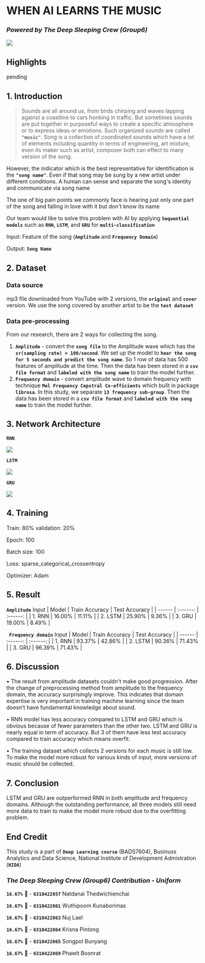 # WHEN AI LEARNS THE MUSIC
### _Powered by The Deep Sleeping Crew (Group6)_

<img src="https://miro.medium.com/max/810/1*kRRiGuDIoRF9OAKBRA6gmg.jpeg"> 

## Highlights
pending

## 1. Introduction
> Sounds are all around us, from birds chirping and waves lapping against a coastline to cars honking in traffic. But sometimes sounds are put together in purposeful ways to create a specific atmosphere or to express ideas or emotions. Such organized sounds are called **`"music"`**.
Song is a collection of coordinated sounds which have a lot of elements including quantity in terms of engineering, art mixture, even its maker such as artist, composer both can effect to many version of the song.

However, the indicator which is the best representative for identification is the **`"song name"`**. Even if that song may be sung by a new artist under different conditions. A human can sense and separate the song's identity and communicate via song name

The one of big pain points we commonly face is hearing just only one part of the song and falling in love with it but don't know its name

Our team would like to solve this problem with AI by applying **`Sequential models`** such as **`RNN`**, **`LSTM`**, and **`GRU`** for **`multi-classification`**

Input: Feature of the song (**`Amplitude`** and **`Frequency Domain`**)

Output: **`Song Name`**

## 2. Dataset

### Data source
mp3 file downloaded from YouTube with 2 versions, the **`original`** and **`cover`** version. We use the song covered by another artist to be the **`test dataset`**

### Data pre-processing
From our research, there are 2 ways for collecting the song.

1. **`Amplitude`** - convert the **`song file`** to the Amplitude wave which has the **`sr(sampling rate) = 100/second`**. We set up the model to **`hear the song for 5 seconds and predict the song name`**. So 1 row of data has 500 features of amplitude at the time. Then the data has been stored in a **`csv file format`** and **`labeled with the song name`** to train the model further.
2. **`Frequency domain`** - convert amplitude wave to domain frequency with technique **`Mel Frequency Cepstral Co-efficients`** which built in package **`librosa`**. In this study, we separate **`13 frequency sub-group`**. Then the data has been stored in a **`csv file format`** and **`labeled with the song name`** to train the model further.

## 3. Network Architecture
**`RNN`**

<img src="image/RNN arche.png"> 

**`LSTM`**

<img src="image/LSTM arche.png"> 

**`GRU`**

<img src="image/GRU arche.png"> 

## 4. Training

Train: 80% validation: 20%

Epoch: 100

Batch size:  100

Loss: sparse_categorical_crossentropy

Optimizer: Adam

## 5. Result
**`Amplitude`** Input
| Model | Train Accuracy  | Test Accuracy |
| ------ | :------: | :------: |
| 1. RNN | 16.00% | 11.11% |
| 2. LSTM | 25.90% | 9.36% |
| 3. GRU | 19.00% | 8.49% |

**` Frequency domain`** Input
| Model | Train Accuracy  | Test Accuracy |
| ------ | :------: | :------: |
| 1. RNN | 93.37% | 42.86% |
| 2. LSTM | 90.36% | 71.43% |
| 3. GRU | 96.39% | 71.43% |

## 6. Discussion

•  The result from amplitude datasets couldn't make good progression. After the change of preprocessing method from amplitude to the frequency domain, the accuracy surprisingly improve. This indicates that domain expertise is very important in training machine learning since the team doesn’t have fundamental knowledge about sound.

•  RNN model has less accuracy compared to LSTM and GRU which is obvious because of fewer parameters than the other two. LSTM and GRU is nearly equal in term of accuracy. But 3 of them have less test accuracy compared to train accuracy which means overfit.

•  The training dataset which collects 2 versions for each music is still low. To make the model more robust for various kinds of input, more versions of music should be collected.

## 7. Conclusion

LSTM and GRU are outperformed RNN in both amplitude and frequency domains. Although the outstanding performance, all three models still need more data to train to make the model more robust due to the overfitting problem.

## End Credit
 This study is a part of **`Deep Learning course`**  (BADS7604), Businuss Analytics and Data Science, National Institute of Development Admistration (**`NIDA`**)

### _The Deep Sleeping Crew (Group6) Contribution - Uniform_
**`16.67%`** 🍕 - **`6310422057`** Natdanai Thedwichienchai 

**`16.67%`** 🍕 - **`6310422061`** Wuthipoom Kunaborimas 

**`16.67%`** 🍕 - **`6310422063`** Nuj Lael 

**`16.67%`** 🍕 - **`6310422064`** Krisna Pintong

**`16.67%`** 🍕 - **`6310422065`** Songpol Bunyang

**`16.67%`** 🍕 - **`6310422069`** Phawit Boonrat
